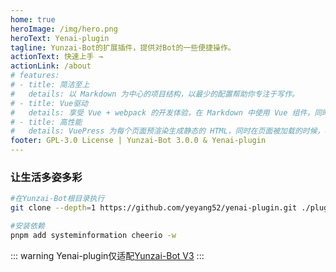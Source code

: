 ```yaml
---
home: true
heroImage: /img/hero.png
heroText: Yenai-plugin
tagline: Yunzai-Bot的扩展插件，提供对Bot的一些便捷操作。
actionText: 快速上手 →
actionLink: /about
# features:
# - title: 简洁至上
#   details: 以 Markdown 为中心的项目结构，以最少的配置帮助你专注于写作。
# - title: Vue驱动
#   details: 享受 Vue + webpack 的开发体验，在 Markdown 中使用 Vue 组件，同时可以使用 Vue 来开发自定义主题。
# - title: 高性能
#   details: VuePress 为每个页面预渲染生成静态的 HTML，同时在页面被加载的时候，将作为 SPA 运行。
footer: GPL-3.0 License | Yunzai-Bot 3.0.0 & Yenai-plugin
---
```


### 让生活多姿多彩
```sh
#在Yunzai-Bot根目录执行
git clone --depth=1 https://github.com/yeyang52/yenai-plugin.git ./plugins/yenai-plugin

#安装依赖
pnpm add systeminformation cheerio -w
```
::: warning
Yenai-plugin仅适配[Yunzai-Bot V3](https://gitee.com/Le-niao/Yunzai-Bot)
:::